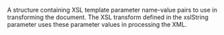 A structure containing XSL template parameter name-value
pairs to use in transforming the document. The XSL transform
defined in the xslString parameter uses these parameter values
in processing the XML.